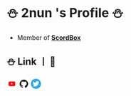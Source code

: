 # ⛄ 2nun 's Profile ⛄

- Member of **__[ScordBox](https://scordbox.com)__**


## ⛄ Link ㅣ 🔗
[<img alt="YouTube" width="23px" src="images/yt.png" />](https://www.youtube.com/channel/UCiDHywbp9Kjhr6sVJQ6GjfQ) **[<img alt="Github" width="23px" src="images/gh.png" />](https://github.com/2nun/)** **[<img alt="Twitter" width="23px" src="images/tw.png" />](https://twitter.com/2nun_e)**
